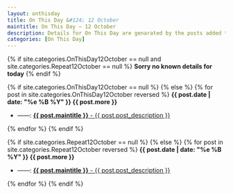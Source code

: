 ```yaml
---
layout: onthisday
title: On This Day &#124; 12 October
maintitle: On This Day — 12 October
description: Details for On This Day are genarated by the posts added to the website so the content is subject to changes/updates over time.
categories: [On This Day]
---
```


{% if site.categories.OnThisDay12October == null and site.categories.Repeat12October == null %}
<strong>Sorry no known details for today</strong>
{% endif %}

{% if site.categories.OnThisDay12October == null %}
{% else %}
{% for post in site.categories.OnThisDay12October reversed %}
<strong>{{ post.date | date: "%e %B %Y" }} {{ post.more }}</strong>
<ul>
<li> ——: <a href="{{ post.url }}"><strong>{{ post.maintitle }}</strong> - {{ post.post_description }}</a></li>
</ul>
{% endfor %}
{% endif %}

{% if site.categories.Repeat12October == null %}
{% else %}
{% for post in site.categories.Repeat12October reversed %}
<strong>{{ post.date | date: "%e %B %Y" }} {{ post.more }}</strong>
<ul>
<li> ——: <a href="{{ post.url }}"><strong>{{ post.maintitle }}</strong> - {{ post.post_description }}</a></li>
</ul>
{% endfor %}
{% endif %}
